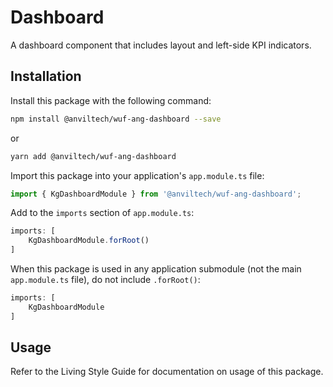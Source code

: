 Dashboard
=========

A dashboard component that includes layout and left-side KPI indicators.

Installation
------------
Install this package with the following command:

```bash
npm install @anviltech/wuf-ang-dashboard --save
```

or

```bash
yarn add @anviltech/wuf-ang-dashboard
```

Import this package into your application's `app.module.ts` file:

```typescript
import { KgDashboardModule } from '@anviltech/wuf-ang-dashboard';
```

Add to the `imports` section of `app.module.ts`:

```typescript
imports: [
    KgDashboardModule.forRoot()
]
```

When this package is used in any application submodule (not the main `app.module.ts` file), do not include `.forRoot()`:

```typescript
imports: [
    KgDashboardModule
]
```

Usage
-----

Refer to the Living Style Guide for documentation on usage of this package. 
